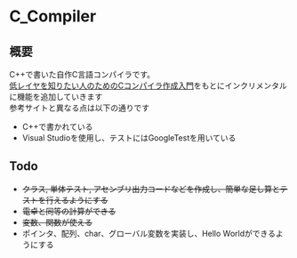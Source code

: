 # C_Compiler

## 概要

C++で書いた自作C言語コンパイラです。  
[低レイヤを知りたい人のためのCコンパイラ作成入門](https://www.sigbus.info/compilerbook)をもとにインクリメンタルに機能を追加していきます  
参考サイトと異なる点は以下の通りです  
- C++で書かれている
- Visual Studioを使用し、テストにはGoogleTestを用いている

## Todo
- ~~クラス, 単体テスト, アセンブリ出力コードなどを作成し、簡単な足し算とテストを行えるようにする~~
- ~~電卓と同等の計算ができる~~
- ~~変数、関数が使える~~
- ポインタ、配列、char、グローバル変数を実装し、Hello Worldができるようにする
